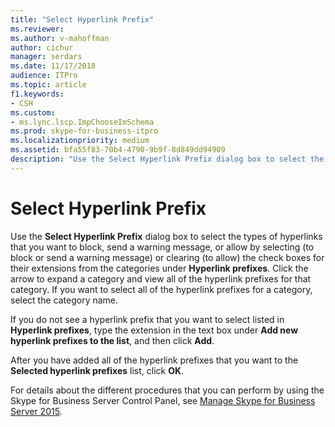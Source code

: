 ```yaml
---
title: "Select Hyperlink Prefix"
ms.reviewer: 
ms.author: v-mahoffman
author: cichur
manager: serdars
ms.date: 11/17/2018
audience: ITPro
ms.topic: article
f1.keywords:
- CSH
ms.custom:
- ms.lync.lscp.ImpChooseImSchema
ms.prod: skype-for-business-itpro
ms.localizationpriority: medium
ms.assetid: bfa55f83-70b4-4790-9b9f-8d849dd94909
description: "Use the Select Hyperlink Prefix dialog box to select the types of hyperlinks that you want to block, send a warning message, or allow by selecting (to block or send a warning message) or clearing (to allow) the check boxes for their extensions from the categories under Hyperlink prefixes. Click the arrow to expand a category and view all of the hyperlink prefixes for that category. If you want to select all of the hyperlink prefixes for a category, select the category name."
---
```


# Select Hyperlink Prefix
 
Use the **Select Hyperlink Prefix** dialog box to select the types of hyperlinks that you want to block, send a warning message, or allow by selecting (to block or send a warning message) or clearing (to allow) the check boxes for their extensions from the categories under **Hyperlink prefixes**. Click the arrow to expand a category and view all of the hyperlink prefixes for that category. If you want to select all of the hyperlink prefixes for a category, select the category name. 
  
If you do not see a hyperlink prefix that you want to select listed in **Hyperlink prefixes**, type the extension in the text box under **Add new hyperlink prefixes to the list**, and then click **Add**. 
  
After you have added all of the hyperlink prefixes that you want to the **Selected hyperlink prefixes** list, click **OK**.
  
For details about the different procedures that you can perform by using the Skype for Business Server Control Panel, see [Manage Skype for Business Server 2015](../../manage/manage.md).
  


